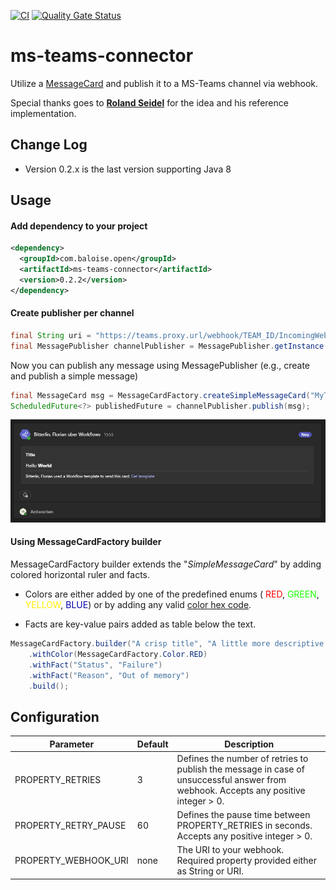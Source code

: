 [![CI](https://github.com/baloise-incubator/ms-teams-connector/actions/workflows/ci.yml/badge.svg?branch=main)](https://github.com/baloise-incubator/ms-teams-connector/actions/workflows/ci.yml)
[![Quality Gate Status](https://sonarcloud.io/api/project_badges/measure?project=baloise-incubator_ms-teams-connector&metric=alert_status)](https://sonarcloud.io/dashboard?id=baloise-incubator_ms-teams-connector)


# ms-teams-connector
Utilize a [MessageCard](https://docs.microsoft.com/en-us/microsoftteams/platform/webhooks-and-connectors/how-to/connectors-using) 
and publish it to a MS-Teams channel via webhook.

Special thanks goes to <a href="https://github.com/luechtdiode" target="_blank"><b>Roland Seidel</b></a> for the idea and his reference implementation.

## Change Log
- Version 0.2.x is the last version supporting Java 8


## Usage
#### Add dependency to your project
```xml
<dependency>
  <groupId>com.baloise.open</groupId>
  <artifactId>ms-teams-connector</artifactId>
  <version>0.2.2</version>
</dependency>
```

#### Create publisher per channel
```java
final String uri = "https://teams.proxy.url/webhook/TEAM_ID/IncomingWebhook/CHANNEL_ID/WEBHOOK_ID";
final MessagePublisher channelPublisher = MessagePublisher.getInstance(uri);
```

Now you can publish any message using MessagePublisher (e.g., create and publish a simple message)
```java
final MessageCard msg = MessageCardFactory.createSimpleMessageCard("MyTitle", "MyMessage: Hello MFA-Team");
ScheduledFuture<?> publishedFuture = channelPublisher.publish(msg);
```
![Example](docs/img/result_example.png)


#### Using MessageCardFactory builder
MessageCardFactory builder extends the "_SimpleMessageCard_" by adding colored horizontal ruler and facts.

- Colors are either added by one of the predefined enums (
<span style="color:#ff0000">RED</span>,
<span style="color:#1aff00">GREEN</span>,
<span style="color:#ffee00">YELLOW</span>,
<span style="color:#0600ab">BLUE</span>) 
or by adding any valid [color hex code](https://www.w3schools.com/colors/colors_picker.asp).

- Facts are key-value pairs added as table below the text.

```java
MessageCardFactory.builder("A crisp title", "A little more descriptive text.")
    .withColor(MessageCardFactory.Color.RED)
    .withFact("Status", "Failure")
    .withFact("Reason", "Out of memory")
    .build();
```



## Configuration

|Parameter|Default|Description|
|---------|-------|-----------|
|PROPERTY_RETRIES|3|Defines the number of retries to publish the message in case of unsuccessful answer from webhook. Accepts any positive integer > 0.|
|PROPERTY_RETRY_PAUSE|60|Defines the pause time between PROPERTY_RETRIES in seconds. Accepts any positive integer > 0.|
|PROPERTY_WEBHOOK_URI|none|The URI to your webhook. Required property provided either as String or URI.|

